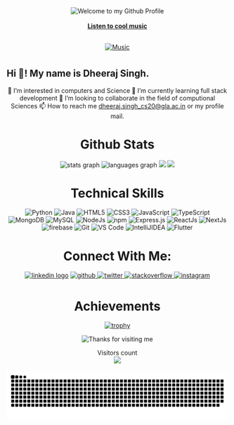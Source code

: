 <div align="center">
  <img src="https://github.com/BrunnerLivio/brunnerlivio/blob/master/images/welcome.png?raw=true" style="max-width: 100%;" alt="Welcome to my Github Profile" />
  <br />
  <br />
  
<div align="center">
<a href="https://www.youtube.com/watch?v=3YxaaGgTQYM&ab_channel=EvanescenceVEVO">
<strong>Listen to cool music</strong>
<br />
<br />


<p>
<img height="100" alt="Music" src="https://github.com/Dheerajsingh002/brunnerlivio/blob/master/images/music.gif?raw=true"> 
</a>
</p>


</div>

# <h2 align="left">Hi 👋! My name is Dheeraj Singh.</h2>
 👀 I’m interested in computers and Science
 🌱 I’m currently learning full stack development
 💞️ I’m looking to collaborate in the field of computional Sciences
 📫 How to reach me dheeraj.singh_cs20@gla.ac.in or my profile mail.





###
# Github Stats

<div align="center">
  <img src="https://github-readme-stats.vercel.app/api?hide_title=false&hide_rank=false&show_icons=true&include_all_commits=true&count_private=true&disable_animations=false&theme=dracula&locale=en&hide_border=false&username=Dheerajsingh002" height="150" alt="stats graph"  />
  <img src="https://github-readme-stats.vercel.app/api/top-langs?locale=en&hide_title=false&layout=compact&card_width=320&langs_count=5&theme=dracula&hide_border=false&username=Dheerajsingh002" height="150" alt="languages graph"  />
<img src="https://github-readme-streak-stats.herokuapp.com/?user=Dheerajsingh002">
  <img src="https://github-readme-activity-graph.cyclic.app/graph?username=Dheerajsingh002&theme=react">



</div>


###



###
# Technical Skills

<p align="center"> 
 <img alt="Python" src="https://img.shields.io/badge/python-%2314354C.svg?style=for-the-badge&logo=python&logoColor=white"/>
 <img alt="Java" src="https://img.shields.io/badge/java-%23ED8B00.svg?&style=for-the-badge&logo=java&logoColor=white" />
<img alt="HTML5" src="https://img.shields.io/badge/html5-%23E34F26.svg?&style=for-the-badge&logo=html5&logoColor=white" />
 <img alt="CSS3" src="https://img.shields.io/badge/css3-%231572B6.svg?&style=for-the-badge&logo=css3&logoColor=white" />
 <img alt="JavaScript" src="https://img.shields.io/badge/javascript-%23323330.svg?&style=for-the-badge&logo=javascript&logoColor=%23F7DF1E" />
 <img alt="TypeScript" src="https://img.shields.io/badge/-TypeScript-blue?&style=for-the-badge&logo=typescript&logoColor=white" />
 <img alt="MongoDB" src="https://img.shields.io/badge/MongoDB-lightgreen?style=for-the-badge&logo=mongodb&logoColor=4EA94B" />
 <img alt="MySQL" src="https://img.shields.io/badge/MySQL-gray?style=for-the-badge&logo=mysql&logoColor=4EA94B" />
 <img alt="NodeJs" src="https://img.shields.io/badge/Node.js-339933?style=for-the-badge&logo=nodedotjs&logoColor=white" />
    <img alt="npm" src="https://img.shields.io/badge/npm-CB3837?style=for-the-badge&logo=npm&logoColor=white" />
    <img alt="Express.js" src="https://img.shields.io/badge/Express.js-000000?style=for-the-badge&logo=express&logoColor=white" />
    <img alt="ReactJs" src="https://img.shields.io/badge/React-20232A?style=for-the-badge&logo=react&logoColor=61DAFB" />
     <img alt="NextJs" src="https://img.shields.io/badge/NextJS-20232A?style=for-the-badge&logo=nextjs&logoColor=black" />
    <img alt="firebase" src="https://img.shields.io/badge/firebase-ffca28?style=for-the-badge&logo=firebase&logoColor=black" />
    <img alt="Git" src="https://img.shields.io/badge/Git-F05032?style=for-the-badge&logo=git&logoColor=white" />
    <img alt="VS Code" src="https://img.shields.io/badge/Visual_Studio_Code-0078D4?style=for-the-badge&logo=visual%20studio%20code&logoColor=white" />
    <img alt="IntelliJIDEA" src="https://img.shields.io/badge/IntelliJIDEA-000000.svg?style=for-the-badge&logo=intellij-idea&logoColor=white" />
  <img alt="Flutter" src="https://img.shields.io/badge/flutter-000000.svg?style=for-the-badge&logo=flutter-idea&logoColor=white" />
</p>



###
# Connect With Me:
<div align="center">
  <a href="https://www.linkedin.com/in/dheeraj-singh-8764a0222" target="blank"><img src="https://img.shields.io/static/v1?message=LinkedIn&logo=linkedin&label=&color=0077B5&logoColor=white&labelColor=&style=for-the-badge" height="35" alt="linkedin logo"/></a>
<a href="https://github.com/Dheerajsingh002" target="_blank">
<img src=https://img.shields.io/badge/github-%2324292e.svg?&style=for-the-badge&logo=github&logoColor=white alt=github style="margin-bottom: 5px;" />
</a>
  
<a href="mailto:dheeraj.dheerajsingh8357@gmail.com" target="_blank">
<img src=https://img.shields.io/badge/gmail-%2300acee.svg?&style=for-the-badge&logo=gmail&logoColor=white alt=twitter style="margin-bottom: 5px;" />
</a>
 
<a href="https://stackoverflow.com/users/20624995/2b-21-dheeraj-singh" target="_blank">
<img src=https://img.shields.io/badge/stackoverflow-%23F28032.svg?&style=for-the-badge&logo=stackoverflow&logoColor=white alt=stackoverflow style="margin-bottom: 5px;" />
</a>

<a href="https://www.instagram.com/d_h_e_e_r_a_j__s_i_n_g_h/" target="blank">
<img src=https://img.shields.io/badge/instagram-%23000000.svg?&style=for-the-badge&logo=instagram&logoColor=white alt=instagram style="margin-bottom: 5px;" />
</a>
</div>



###

# Achievements
[![trophy](https://github-profile-trophy.vercel.app/?username=Dheerajsingh002&theme=onedark)](https://github.com/ryo-ma/github-profile-trophy)
<div align="center">

<img height="120" alt="Thanks for visiting me" width="100%" src="https://raw.githubusercontent.com/BrunnerLivio/brunnerlivio/master/images/marquee.svg" />
<br />
<p align="center"> 
  Visitors count<br>
  <img src="https://profile-counter.glitch.me/Dheerajsingh002/count.svg" />
</p>
<img src="https://github.com/Platane/snk/raw/output/github-contribution-grid-snake.svg"/>








<!---
Dheerajsingh002/Dheerajsingh002 is a ✨ special ✨ repository because its `README.md` (this file) appears on your GitHub profile.
You can click the Preview link to take a look at your changes.
--->
